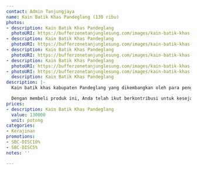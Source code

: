 ```yaml
---
contact: Admin Tanjungjaya
name: Kain Batik Khas Pandeglang (130 ribu)
photos:
- description: Kain Batik Khas Pandeglang
  photoURI: https://bufferzonetanjunglesung.com/images/kain-batik-khas-pandeglang-130-ribu-1.jpg
- description: Kain Batik Khas Pandeglang
  photoURI: https://bufferzonetanjunglesung.com/images/kain-batik-khas-pandeglang-130-ribu-2.jpg
- description: Kain Batik Khas Pandeglang
  photoURI: https://bufferzonetanjunglesung.com/images/kain-batik-khas-pandeglang-130-ribu-3.jpg
- description: Kain Batik Khas Pandeglang
  photoURI: https://bufferzonetanjunglesung.com/images/kain-batik-khas-pandeglang-130-ribu-4.jpg
- photoURI: https://bufferzonetanjunglesung.com/images/kain-batik-khas-pandeglang-130-ribu-5.jpg
  description: Kain Batik Khas Pandeglang
description: |-
  Kain batik khas kabupaten Pandeglang yang dikembangkan oleh para pengrajin batik asli desa Tanjungjaya. Batik ini memiliki motif khas berupa badak bercula satu dan lesung (alat penumbuk padi tradisional). Dibuat dengan bahan kain katun dan ada juga dari bahan kain sutra, kain batik ini menjadi sangat nyaman untuk digunakan. Dengan beragam motif yang unik dan menarik, keindahan batik ini sudah diakui oleh banyak orang.

  Dengan membeli produk ini, Anda telah ikut berkontribusi untuk kesejahteraan kelompok masyarakat di desa kami.
prices:
- description: Kain Batik Khas Pandeglang
  value: 130000
  unit: potong
categories:
- Kerajinan
promotions:
- SBC-DISC10%
- SBC-DISC5%
notes: ''

---
```

